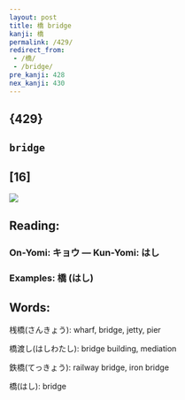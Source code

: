 ```yaml
---
layout: post
title: 橋 bridge
kanji: 橋
permalink: /429/
redirect_from:
 - /橋/
 - /bridge/
pre_kanji: 428
nex_kanji: 430
---
```


## {429}

## `bridge`

## [16]

<div class="stroke"><img src="E6A98B.png" /></div>

## Reading:

### On-Yomi: キョウ &mdash; Kun-Yomi: はし

### Examples: 橋 (はし)

## Words:

桟橋(さんきょう): wharf, bridge, jetty, pier

橋渡し(はしわたし): bridge building, mediation

鉄橋(てっきょう): railway bridge, iron bridge

橋(はし): bridge
